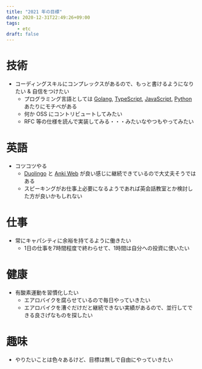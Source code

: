 ```yaml
---
title: "2021 年の目標"
date: 2020-12-31T22:49:26+09:00
tags:
    - etc
draft: false
---
```


<!--more-->

# 技術

- コーディングスキルにコンプレックスがあるので、もっと書けるようになりたい & 自信をつけたい
    - プログラミング言語としては [Golang](https://golang.org/), [TypeScript](https://www.typescriptlang.org/), [JavaScript](https://developer.mozilla.org/ja/docs/Web/JavaScript), [Python](https://www.python.org/) あたりにモチベがある
    - 何か OSS にコントリビュートしてみたい
    - RFC 等の仕様を読んで実装してみる・・・みたいなやつもやってみたい

# 英語

- コツコツやる
    - [Duolingo](https://ja.duolingo.com/) と [Anki Web](https://ankiweb.net/decks/) が良い感じに継続できているので大丈夫そうではある
    - スピーキングがお仕事上必要になるようであれば英会話教室とか検討した方が良いかもしれない

# 仕事

- 常にキャパシティに余裕を持てるように働きたい
    - 1日の仕事を7時間程度で終わらせて、1時間は自分への投資に使いたい

# 健康

- 有酸素運動を習慣化したい
    - エアロバイクを腐らせているので毎日やっていきたい
    - エアロバイクを漕ぐだけだと継続できない実績があるので、並行してできる良さげなものを探したい

# 趣味

- やりたいことは色々あるけど、目標は無しで自由にやっていきたい